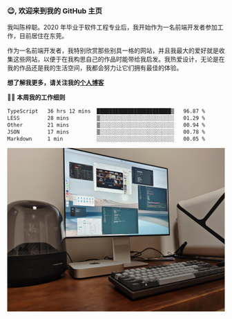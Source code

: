 ### 😉, 欢迎来到我的 GitHub 主页

我叫陈梓聪。2020 年毕业于软件工程专业后，我开始作为一名前端开发者参加工作，目前居住在东莞。

作为一名前端开发者，我特别欣赏那些别具一格的网站，并且我最大的爱好就是收集这些网站，以便于在我构思自己的作品时能带给我启发。我热爱设计，无论是在我的作品还是我的生活空间，我都会努力让它们拥有最佳的体验。

**想了解我更多，请关注我的[个人博客](https://leoku.top)**

🧑‍💻 **本周我的工作细则**
<!--START_SECTION:waka-->
```text
TypeScript   36 hrs 12 mins  ████████████████████████▒   96.87 % 
LESS         28 mins         ▒░░░░░░░░░░░░░░░░░░░░░░░░   01.29 % 
Other        21 mins         ▒░░░░░░░░░░░░░░░░░░░░░░░░   00.94 % 
JSON         17 mins         ▒░░░░░░░░░░░░░░░░░░░░░░░░   00.78 % 
Markdown     1 min           ░░░░░░░░░░░░░░░░░░░░░░░░░   00.05 % 
```
<!--END_SECTION:waka-->

![desktop](./mine.jpg)
